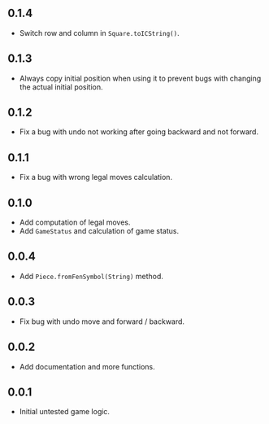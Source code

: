 ## 0.1.4

- Switch row and column in `Square.toICString()`.

## 0.1.3

- Always copy initial position when using it to prevent bugs with changing the actual initial position.

## 0.1.2

- Fix a bug with undo not working after going backward and not forward.

## 0.1.1

- Fix a bug with wrong legal moves calculation.

## 0.1.0

- Add computation of legal moves.
- Add `GameStatus` and calculation of game status.

## 0.0.4

- Add `Piece.fromFenSymbol(String)` method.

## 0.0.3

- Fix bug with undo move and forward / backward.

## 0.0.2

- Add documentation and more functions.

## 0.0.1

- Initial untested game logic.
